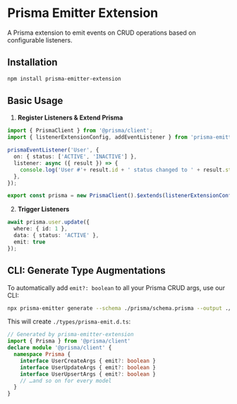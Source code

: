 # Prisma Emitter Extension

A Prisma extension to emit events on CRUD operations based on configurable listeners.

## Installation

```bash
npm install prisma-emitter-extension
```

## Basic Usage

1. **Register Listeners & Extend Prisma**

```ts
import { PrismaClient } from '@prisma/client';
import { listenerExtensionConfig, addEventListener } from 'prisma-emitter-extension';

prismaEventListener('User', {
  on: { status: ['ACTIVE', 'INACTIVE'] },
  listener: async ({ result }) => {
    console.log('User #'+ result.id + ' status changed to ' + result.status);
  },
});

export const prisma = new PrismaClient().$extends(listenerExtensionConfig());
```

2. **Trigger Listeners**

```ts
await prisma.user.update({
  where: { id: 1 },
  data: { status: 'ACTIVE' },
  emit: true
});
```

## CLI: Generate Type Augmentations

To automatically add `emit?: boolean` to all your Prisma CRUD args, use our CLI:

```bash
npx prisma-emitter generate --schema ./prisma/schema.prisma --output ./types
```

This will create `./types/prisma-emit.d.ts`:

```ts
// Generated by prisma-emitter-extension
import { Prisma } from '@prisma/client'
declare module '@prisma/client' {
  namespace Prisma {
    interface UserCreateArgs { emit?: boolean }
    interface UserUpdateArgs { emit?: boolean }
    interface UserUpsertArgs { emit?: boolean }
    // …and so on for every model
  }
}
```